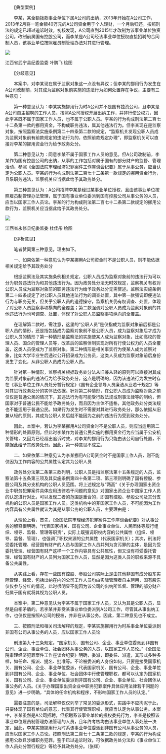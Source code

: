 　　【典型案例】

　　李某，某全额拨款事业单位下属A公司的出纳，2013年开始在A公司工作，2013年2月将一笔金额40万元的A公司资金用于个人理财，一个月后归还，按照刑法的规定已超过追诉时效。初核发现，A公司直到2015年才改制为该事业单位独资公司，改制前属国有控股公司，而李某是A公司经该事业单位授权直接招聘的合同制人员，该事业单位按照雇员制管理办法对其进行管理。

![](https://www.ccdi.gov.cn/hdjln/ywtt/202305/W020230517463093246055.jpeg)

江西省武宁县纪委监委 叶鹏飞 绘图

　　【分歧意见】

　　本案中，对李某现在属于监察对象这一点没有异议；但李某的挪用行为发生在A公司改制前，对其成为监察对象前实施的违法行为如何处置存在争议，主要有三种意见：

　　第一种意见认为：李某实施挪用行为时A公司并不是国有独资公司，且李某是A公司自主招聘的工作人员，按照A公司授权开展出纳工作，并非行使公权力，因此李某既不属于国家工作人员，也不属于公职人员。李某的行为构成刑法第二百七十二条第一款的挪用资金，不构成职务违法，属其他违法行为。但李某现在是监察对象，按照监察法实施条例第二十四条第二款的规定，“监察机关发现公职人员成为监察对象前有前款规定的违法行为的，依照前款规定办理”，即监察机关可以直接对李某的挪用资金行为给予政务处分。

　　第二种意见认为：同意李某不属于国家工作人员的意见。但A公司改制前，李某作为国有控股公司的出纳，从事的工作包括对属于国有的部分财产的监督、管理活动，参照《全国法院审理经济犯罪案件工作座谈会纪要》属于从事公务，应当认定为公职人员。李某的行为构成刑法第二百七十二条第一款规定的挪用资金行为，且系职务违法，监察机关应当据此给予其政务处分。

　　第三种意见认为：A公司招聘李某是经过某事业单位授权，且由该事业单位按照雇员制管理办法管理，属于国有事业单位委派到国有控股公司从事公务的人员，应当以国家工作人员论。李某的行为构成刑法第二百七十二条第二款规定的挪用公款行为，监察机关应当据此给予其政务处分。

![](https://www.ccdi.gov.cn/hdjln/ywtt/202305/W020230517463093318576.jpeg)

江西省永修县纪委监委 杜佳彤 绘图

　　【评析意见】

　　笔者赞同第三种意见，理由如下。

　　一、如果依第一种意见认为李某挪用A公司资金时不是公职人员，则不能依据相关规定给予其政务处分

　　根据监察法及其实施条例相关规定，公职人员成为监察对象前的违法行为可以分为职务违法行为和其他违法行为。因为政务处分法无时效规定，监察机关有权对公职人员成为监察对象前的职务违法行为给予政务处分无需赘述。监察法实施条例第二十四条规定了对公职人员其他违法行为的调查处置，其中第一款强调即便违法行为与职务无关，但关乎公职人员的道德操守，监察机关仍有权调查、处置，体现了对公职人员监察事项横向的全覆盖；第二款强调对公职人员成为监察对象前的其他违法行为也可调查、处置，体现了对公职人员监察事项纵向的全覆盖。

　　在理解第二款时，需注意，这里的“公职人员”是仅指成为监察对象前后都是公职人员的情形，还是指包括成为监察对象前不是公职人员，成为监察对象后才成为公职人员的情形？第一种情形是监察法的实施使某人成为监察对象，比如高校的管理人员、国企的管理人员等，改革后的监察体制实现对所有行使公权力的人员全覆盖，这类人员便成为了监察对象。第二种情形是相关事实行为使某人成为监察对象，比如大学毕业生后通过公开招录成为公务员，这类人员成为监察对象前后身份发生了变化，从非公职人员成为公职人员。

　　针对第一种情形，监察机关根据政务处分法从旧兼从轻的原则可以直接对其成为监察对象前的违法行为给予政务处分，这点是明确的，因为该违法行为发生时存在《事业单位工作人员处分暂行规定》《国有企业领导人员廉洁从业若干规定》等对其进行政务处分的实体法依据。针对第二种情形，在公职人员成为监察对象之前仅仅是普通公民的情况下，其违法行为有可能受行政法规或刑事法律等的制约，但国家对于普通公民不能给予政务处分，而且因为主体不适格，其他政务处分类法规也不能适用于普通公民。如果行为发生时不需要对其进行政务处分，那么依据从旧兼从轻的原则，其成为公职人员后就不能因为之前的违法行为受到政务处分。

　　因此，本案中，若认为李某挪用A公司资金时不是公职人员，则应当适用第二种情形的处置原则。但此时李某作为普通公民实施的挪用资金行为应当属于公安机关管辖，又因为已经超出追诉时效，对李某的挪用行为只能由该公司自行处置，不能据此给予其政务处分。因此，第一种意见不成立。

　　二、如果依第二种意见认为李某挪用A公司资金时不是国家工作人员，则不能仅因为工作内容的公共属性认定其为公职人员

　　政务处分法第二条第三款列明，公职人员是指监察法第十五条规定的人员，监察法第十五条第三项及其实施条例第四十条第二项、第三项则明确了国有控股、参股公司及其分支机构的公职人员范围。将上述规定与“两高”《关于办理国家出资企业中职务犯罪案件具体应用法律若干问题的意见》对国家出资企业中国家工作人员的认定进行对比，可以发现二者的范围是重合的，即国有控股、参股公司及其分支机构的公职人员是国家工作人员。这类机构中的非国家工作人员，不可能因为工作内容具有公共属性就认为其是从事公务的公职人员，主要理由是：

　　从理论上看，首先，《全国法院审理经济犯罪案件工作座谈会纪要》对从事公务的解释很明确，“代表国家机关、国有公司、企业事业单位、人民团体等履行组织、领导、监督、管理等职责”，实际上既强调职权内容的公共属性（组织、领导、监督、管理），也强调了职权来源的公共属性（代表国家机关）；其次，刑法将受委托管理、经营国有财产的人员与国家工作人员并列为贪污罪的主体，是因为受委托管理、经营国有财产这样一个工作内容具有公共属性，但又没有将受委托管理、经营国有财产的人员列为国家工作人员，显然是因为这类人员的职权来源不具备公共属性。

　　从实践上看，存在一些国有控股、参股公司实际上是由其他非国有成分股东实际管理、经营，包括出纳在内的公司工作人员均由实际管理者自主聘用，国有股东仅仅参与分红的情况，此时很明显不能因为该公司的出纳所监督、管理的部分财产归属于国有就将其视为公职人员。

　　本案中，第二种意见认为李某不属于国家工作人员，又认为其是公职人员，显然是自相矛盾的。若李某并非受某事业单位委派到A公司工作，尽管其从事出纳工作，也仅仅是按照A公司的授权，并非在从事公务。因此，第二种意见也不成立。

　　三、按照刑法和相关司法解释的规定，李某实施挪用行为时系事业单位委派到非国有公司从事公务的人员，应以国家工作人员论

　　刑法第九十三条规定，“国家机关、国有公司、企业、事业单位委派到非国有公司、企业、事业单位、社会团体从事公务的人员，以国家工作人员论。”《全国法院审理经济犯罪案件工作座谈会纪要》明确，委派，即委任、派遣，其形式多种多样，如任命、指派、提名、批准等。不论被委派的人身份如何，只要是接受国家机关、国有公司、企业、事业单位委派，代表国家机关、国有公司、企业、事业单位到非国有公司、企业、事业单位、社会团体中行使管理职权，都可以认定为国家机关、国有公司、企业、事业单位委派到非国有公司、企业、事业单位、社会团体从事公务的人员。《关于办理国家出资企业中职务犯罪案件具体应用法律若干问题的意见》进一步明确，“具体的任命机构和程序，不影响国家工作人员的认定。”

　　需要注意的是，司法解释仅仅列举了常见的委派形式，实践中不应拘泥于此，只要体现了国有单位的意志，代表其行使管理职权，就应当认定为从事公务。本案中，李某虽然是A公司招聘，但招聘系该事业单位的授权委托行为，李某是按照该事业单位雇员制管理办法管理的人员，且年终考核均由该事业单位人事处统一决定，因此，李某实施挪用行为时系该事业单位委派到非国有公司从事公务的人员，应当以国家工作人员论。按照刑法第二百七十二条第二款的规定，李某的行为构成挪用公款且涉嫌职务犯罪，鉴于已过追诉时效，可依据政务处分法和《事业单位工作人员处分暂行规定》等给予其政务处分。（张辉）